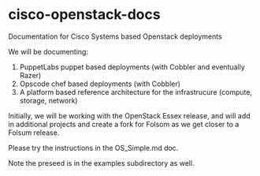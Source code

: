 cisco-openstack-docs
====================

Documentation for Cisco Systems based Openstack deployments

We will be documenting:

1. PuppetLabs puppet based deployments (with Cobbler and eventually Razer)
2. Opscode chef based deployments (with Cobbler)
3. A platform based reference architecture for the infrastrucure (compute, storage, network)

Initially, we will be working with the OpenStack Essex release, and will add in additional projects and create a fork for Folsom as we get closer to a Folsum release.

Please try the instructions in the OS_Simple.md doc.

Note the preseed is in the examples subdirectory as well.